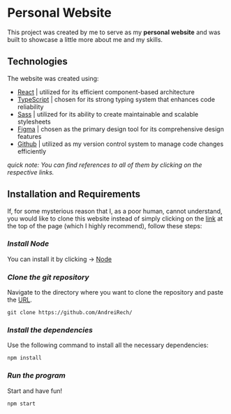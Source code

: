 # **Personal Website**

This project was created by me to serve as my **personal website** and was built to showcase a little more about me and my skills.

## **Technologies**

The website was created using:

- [React](https://react.dev/) | utilized for its efficient component-based architecture
- [TypeScript](https://www.typescriptlang.org/) | chosen for its strong typing system that enhances code reliability
- [Sass](https://sass-lang.com/) | utilized for its ability to create maintainable and scalable stylesheets
- [Figma](https://www.figma.com/) | chosen as the primary design tool for its comprehensive design features
- [Github](https://github.com/) | utilized as my version control system to manage code changes efficiently

*quick note: You can find references to all of them by clicking on the respective links.*

## **Installation and Requirements**

If, for some mysterious reason that I, as a poor human, cannot understand, you would like to clone this website instead of simply clicking on the [link]() at the top of the page (which I highly recommend), follow these steps:

### *Install Node*

You can install it by clicking → [Node](https://nodejs.org/en)

### *Clone the git repository*

Navigate to the directory where you want to clone the repository and paste the [URL]().

`git clone https://github.com/AndreiRech/`

### *Install the dependencies*

Use the following command to install all the necessary dependencies:

`npm install`

### *Run the program*

Start and have fun!

`npm start`